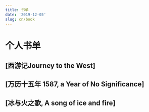 ```yaml
---
title: 书单
date: '2019-12-05'
slug: cn/book
---
```




# 个人书单

## [西游记Journey to the West]
## [万历十五年 1587, a Year of No Significance]
## [冰与火之歌, A song of ice and fire]




